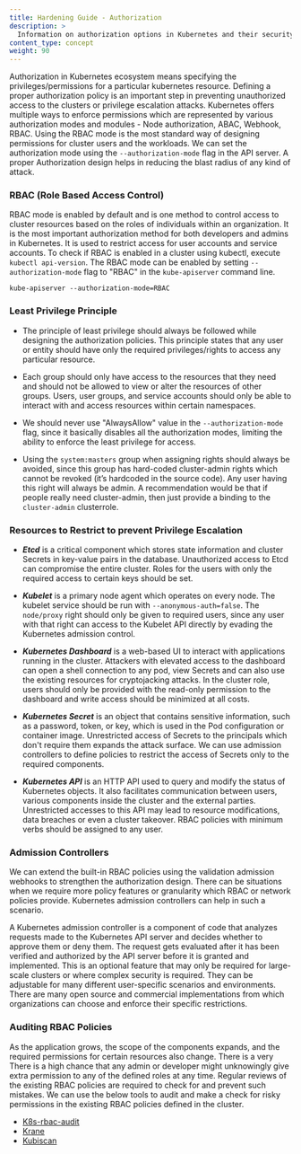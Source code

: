 ```yaml
---
title: Hardening Guide - Authorization 
description: >
  Information on authorization options in Kubernetes and their security properties.
content_type: concept
weight: 90
---
```


<!-- overview -->

Authorization in Kubernetes ecosystem means specifying the privileges/permissions for a particular kubernetes resource. Defining a proper
authorization policy is an important step in preventing unauthorized access to the clusters or privilege escalation attacks. Kubernetes offers
multiple ways to enforce permissions which are represented by various authorization modes and modules - Node authorization, ABAC, Webhook,
RBAC. Using the RBAC mode is the most standard way of designing permissions for cluster users and the workloads. We can set the authorization
mode using the `--authorization-mode` flag in the API server. A proper Authorization design helps in reducing the blast radius of any kind of
attack.

<!-- body -->

### RBAC (Role Based Access Control)

RBAC mode is enabled by default and is one method to control access to cluster resources based on the roles of individuals within an
organization. It is the most important authorization method for both developers and admins in Kubernetes. It is used to restrict access for
user accounts and service accounts. To check if RBAC is enabled in a cluster using kubectl, execute `kubectl api-version`. The RBAC mode can be
enabled by setting `--authorization-mode` flag to "RBAC" in the `kube-apiserver` command line.

```
kube-apiserver --authorization-mode=RBAC
```

### Least Privilege Principle

- The principle of least privilege should always be followed while designing the authorization policies. This principle states that any user or
  entity should have only the required privileges/rights to access any particular resource.

- Each group should only have access to the resources that they need and should not be allowed to view or alter the resources of other groups.
  Users, user groups, and service accounts should only be able to interact with and access resources within certain namespaces.

- We should never use "AlwaysAllow" value in the `--authorization-mode` flag, since it basically disables all the authorization modes, limiting
  the ability to enforce the least privilege for access.

- Using the `system:masters` group when assigning rights should always be avoided, since this group has hard-coded cluster-admin rights which
  cannot be revoked (it’s hardcoded in the source code). Any user having this right will always be admin. A recommendation would be that if
  people really need cluster-admin, then just provide a binding to the `cluster-admin` clusterrole.

### Resources to Restrict to prevent Privilege Escalation

- **_Etcd_** is a critical component which stores state information and cluster Secrets in key-value pairs in the database. Unauthorized access
  to Etcd can compromise the entire cluster. Roles for the users with only the required access to certain keys should be set.

- **_Kubelet_** is a primary node agent which operates on every node. The kubelet service should be run with `--anonymous-auth=false`. The
  `node/proxy` right should only be given to required users, since any user with that right can access to the Kubelet API directly by evading the
  Kubernetes admission control.

- **_Kubernetes Dashboard_** is a web-based UI to interact with applications running in the cluster. Attackers with elevated access to the
  dashboard can open a shell connection to any pod, view Secrets and can also use the existing resources for cryptojacking attacks. In the
  cluster role, users should only be provided with the read-only permission to the dashboard and write access should be minimized at all costs.

- **_Kubernetes Secret_** is an object that contains sensitive information, such as a password, token, or key, which is used in the Pod
  configuration or container image. Unrestricted access of Secrets to the principals which don't require them expands the attack surface. We
  can use admission controllers to define policies to restrict the access of Secrets only to the required components.

- **_Kubernetes API_** is an HTTP API used to query and modify the status of Kubernetes objects. It also facilitates communication between
  users, various components inside the cluster and the external parties. Unrestricted accesses to this API may lead to resource modifications, data
  breaches or even a cluster takeover. RBAC policies with minimum verbs should be assigned to any user.

### Admission Controllers

We can extend the built-in RBAC policies using the validation admission webhooks to strengthen the authorization design. There
can be situations when we require more policy features or granularity which RBAC or network policies provide. Kubernetes admission controllers
can help in such a scenario.

A Kubernetes admission controller is a component of code that analyzes requests made to the Kubernetes API server and decides whether to
approve them or deny them. The request gets evaluated after it has been verified and authorized by the API server before it is granted and
implemented. This is an optional feature that may only be required for  large-scale clusters or where complex security is required. They
can be adjustable for many different user-specific scenarios and environments. There are many open source and commercial implementations from
which organizations can choose and enforce their specific restrictions.


### Auditing RBAC Policies

As the application grows, the scope of the components expands, and the required permissions for certain resources also change. There is a very
There is a high chance that any admin or developer might unknowingly give extra permission to any of the defined roles at any time. Regular reviews of the
existing RBAC policies are required to check for and prevent such mistakes. We can use the below tools to audit and make a check for risky permissions
in the existing RBAC policies defined in the cluster.

- [K8s-rbac-audit](https://github.com/cyberark/kubernetes-rbac-audit)
- [Krane](https://github.com/appvia/krane)
- [Kubiscan](https://github.com/cyberark/KubiScan)
